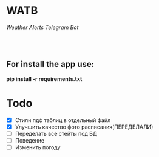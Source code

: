 # WATB
*Weather Alerts Telegram Bot*

<br></br>
## For install the app use:
**pip install -r requirements.txt**

# Todo
- [x] Стили пдф таблиц в отдельный файл
- [x] Улучшить качество фото расписания(ПЕРЕДЕЛАЛИ)
- [ ] Переделать все стейты под БД
- [ ] Поведение
- [ ] Изменить погоду

